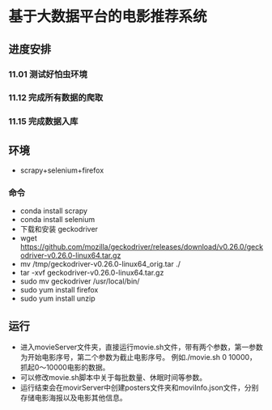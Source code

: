 # 基于大数据平台的电影推荐系统

## 进度安排
### 11.01 测试好怕虫环境
### 11.12 完成所有数据的爬取
### 11.15 完成数据入库


## 环境
- scrapy+selenium+firefox

### 命令
- conda install scrapy
- conda install selenium
- 下载和安装 geckodriver
- wget https://github.com/mozilla/geckodriver/releases/download/v0.26.0/geckodriver-v0.26.0-linux64.tar.gz
- mv /tmp/geckodriver-v0.26.0-linux64_orig.tar ./
- tar -xvf geckodriver-v0.26.0-linux64.tar.gz 
- sudo mv geckodriver /usr/local/bin/
- sudo yum install firefox
- sudo yum install unzip

## 运行
- 进入movieServer文件夹，直接运行movie.sh文件，带有两个参数，第一参数为开始电影序号，第二个参数为截止电影序号。
例如./movie.sh 0 10000，抓起0～10000电影的数据。
- 可以修改movie.sh脚本中关于每批数量、休眠时间等参数。
- 运行结束会在movirServer中创建posters文件夹和moviInfo.json文件，分别存储电影海报以及电影其他信息。
